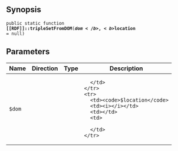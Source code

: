 ## Synopsis

<code>public static function <b>[[RDF]]::tripleSetFromDOM</b>(<b>$dom</b>, <b>$location</b> = null)</code>

## Parameters

<table>
  <thead>
    <tr>
      <th>Name</th>
      <th>Direction</th>
      <th>Type</th>
      <th>Description</th>
    </tr>
  </thead>
  <tbody>
    <tr>
      <td><code>$dom</code>
      <td><i></i></td>
      <td></td>
      <td>

      </td>
    </tr>
    <tr>
      <td><code>$location</code>
      <td><i></i></td>
      <td></td>
      <td>

      </td>
    </tr>
  </tbody>
</table>

